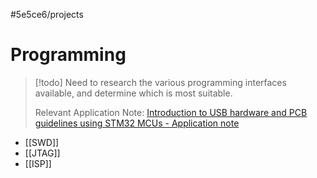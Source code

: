 #5e5ce6/projects 

# Programming

> [!todo]
> Need to research the various programming interfaces available, and determine which is most suitable.
> 
> Relevant Application Note: [Introduction to USB hardware and PCB guidelines using STM32 MCUs - Application note](https://www.st.com/resource/en/application_note/dm00296349-usb-hardware-and-pcb-guidelines-using-stm32-mcus-stmicroelectronics.pdf)

- [[SWD]]
- [[JTAG]]
- [[ISP]]
